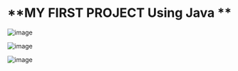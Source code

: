 # **MY FIRST PROJECT Using Java **


![image](https://github.com/user-attachments/assets/1e5b4007-f19a-4ab3-a7d0-15152f0ae5d8)


![image](https://github.com/user-attachments/assets/76879b4d-6613-4f9e-82c7-adbfef1e90d7)


![image](https://github.com/user-attachments/assets/3913eb9d-8c1f-4892-b42f-8b8d60919e1a)
